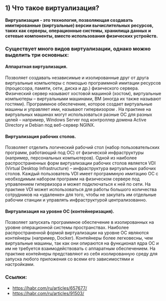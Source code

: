 ## 1) Что такое виртуализация?

**Виртуализация - это технология, позволяющая создавать имитированные (виртуальные) версии вычислительных ресурсов, таких как серверы, операционные системы, хранилища данных и сетевые компоненты, вместо использования физических устройств.**
### Существует много видов виртуализации, однако можно выделить три основных:
#### Аппаратная виртуализация.
Позволяет создавать независимые и изолированные друг от друга виртуальные компьютеры с помощью программной имитации ресурсов (процессора, памяти, сети, диска и др.) физического сервера. Физический сервер называют хостовой машиной (хостом), виртуальные компьютеры – виртуальными машинами, ВМ (иногда их также называют гостями). Программное обеспечение, которое создает виртуальные машины и управляет ими, называют гипервизором . На практике на виртуальных машинах могут использоваться разные ОС для разных целей – например, Windows Server под контроллер домена Active Directory и Debian под веб-сервер NGINX.
#### Виртуализация рабочих столов.
Позволяет отделить логический рабочий стол (набор пользовательских программ, работающий под ОС) от физической инфраструктуры (например, персональных компьютеров). Одной из наиболее распространенных форм виртуализации рабочих столов является VDI (Virtual Desktop Infrastructure) – инфраструктура виртуальных рабочих столов. Каждый пользователь VDI имеет программную имитацию ОС с необходимым набором программ на физическом сервере под управлением гипервизора и может подключаться к ней по сети. На практике VDI может использоваться для работы большого количества сотрудников на «удаленке» для того, чтобы не закупать им отдельные рабочии станции и управлять инфраструктурой централизованно.
#### Виртуализация на уровне ОС (контейнеризация).
Позволяет запускать программное обеспечение в изолированных на уровне операционной системы пространствах. Наиболее распространенной формой виртуализации на уровне ОС являются контейнеры (например, Docker). Контейнеры более легковесны, чем виртуальные машины, так как они опираются на функционал ядра ОС и им не требуется взаимодействовать с аппаратным обеспечением. На практике контейнеры представляют из себя изолированную среду для запуска любого приложения со всеми его зависимостями и настройками.


### Ссылки:

- <https://habr.com/ru/articles/657677/>
- <https://habr.com/ru/articles/91503/>